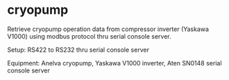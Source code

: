 # cryopump
Retrieve cryopump operation data from compressor inverter (Yaskawa V1000) using modbus protocol thru serial console server.

Setup: RS422 to RS232 thru serial console server

Equipment: Anelva cryopump, Yaskawa V1000 inverter, Aten SN0148 serial console server
